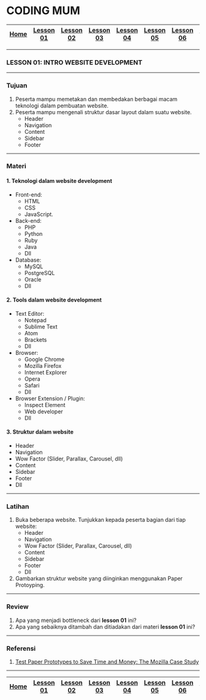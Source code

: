 # CODING MUM

| [Home][0] | [Lesson 01][1] | [Lesson 02][2] | [Lesson 03][3] | [Lesson 04][4] | [Lesson 05][5] | [Lesson 06][6] | [Lesson 07][7] | [Lesson 08][8] |
|:---------:|:--------------:|:--------------:|:--------------:|:--------------:|:--------------:|:--------------:|:----------------:|:--------------:|

---

### LESSON 01: INTRO WEBSITE DEVELOPMENT

---

### Tujuan
1. Peserta mampu memetakan dan membedakan berbagai macam teknologi dalam pembuatan website.
2. Peserta mampu mengenali struktur dasar layout dalam suatu website.
    * Header
    * Navigation
    * Content
    * Sidebar
    * Footer

---

### Materi

#### 1. Teknologi dalam website development
  * Front-end:
      * HTML
      * CSS
      * JavaScript.
  * Back-end:
      * PHP
      * Python
      * Ruby
      * Java
      * Dll
  * Database:
      * MySQL
      * PostgreSQL
      * Oracle
      * Dll

#### 2. Tools dalam website development
  * Text Editor:
      * Notepad
      * Sublime Text
      * Atom
      * Brackets
      * Dll
  * Browser:
      * Google Chrome
      * Mozilla Firefox
      * Internet Explorer
      * Opera
      * Safari
      * Dll
  * Browser Extension / Plugin:
      * Inspect Element
      * Web developer
      * Dll

#### 3. Struktur dalam website
  * Header
  * Navigation
  * Wow Factor (Slider, Parallax, Carousel, dll)
  * Content
  * Sidebar
  * Footer
  * Dll

---

### Latihan
1. Buka beberapa website. Tunjukkan kepada peserta bagian dari tiap website:
    * Header
    * Navigation
    * Wow Factor (Slider, Parallax, Carousel, dll)
    * Content
    * Sidebar
    * Footer
    * Dll
2. Gambarkan struktur website yang diinginkan menggunakan Paper Protoyping.

---

### Review
1. Apa yang menjadi bottleneck dari **lesson 01** ini?
2. Apa yang sebaiknya ditambah dan ditiadakan dari materi **lesson 01** ini?

---

### Referensi
1. [Test Paper Prototypes to Save Time and Money: The Mozilla Case Study](https://www.nngroup.com/articles/mozilla-paper-prototype/ "Test Paper Prototypes to Save Time and Money: The Mozilla Case Study")

---

| [Home][0] | [Lesson 01][1] | [Lesson 02][2] | [Lesson 03][3] | [Lesson 04][4] | [Lesson 05][5] | [Lesson 06][6] | [Lesson 07][7] | [Lesson 08][8] |
|:---------:|:--------------:|:--------------:|:--------------:|:--------------:|:--------------:|:--------------:|:----------------:|:--------------:|

[0]: README.md "Home"
[1]: lesson-01.md "Pengenalan Website Development"
[2]: lesson-02.md "HTML dan CSS Dasar"
[3]: lesson-03.md "Struktur Website"
[4]: lesson-04.md "Intro Framework"
[5]: lesson-05.md "Framework Lanjutan"
[6]: lesson-06.md "Personal Project"
[7]: lesson-07.md "Domain, Hosting dan Git"
[8]: lesson-08.md "Presentasi"
